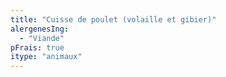 ```yaml
---
title: "Cuisse de poulet (volaille et gibier)"
alergenesIng:
  - "Viande"
pFrais: true
itype: "animaux"
---
```

